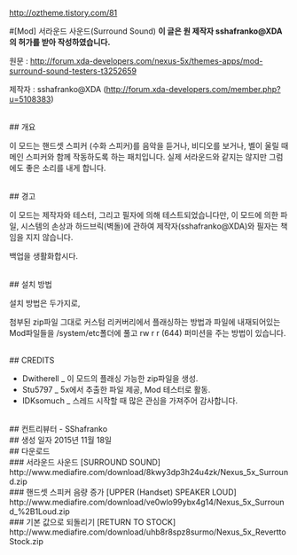 http://oztheme.tistory.com/81

#[Mod] 서라운드 사운드(Surround Sound)
**이 글은 원 제작자 sshafranko@XDA의 허가를 받아 작성하였습니다.**

원문 : http://forum.xda-developers.com/nexus-5x/themes-apps/mod-surround-sound-testers-t3252659

제작자 : sshafranko@XDA (http://forum.xda-developers.com/member.php?u=5108383)

<br>
## 개요

이 모드는 핸드셋 스피커 (수화 스피커)를 음악을 듣거나, 비디오를 보거나, 벨이 울릴 때 메인 스피커와 함께 작동하도록 하는 패치입니다. 실제 서라운드와 같지는 않지만 그럼에도 좋은 소리를 내게 합니다.

<br>
## 경고

이 모드는 제작자와 테스터, 그리고 필자에 의해 테스트되었습니다만, 이 모드에 의한 파일, 시스템의 손상과 하드브릭(벽돌)에 관하여 제작자(sshafranko@XDA)와 필자는 책임을 지지 않습니다.

백업을 생활화합시다.

<br>
## 설치 방법

설치 방법은 두가지로,

첨부된 zip파일 그대로 커스텀 리커버리에서 플래싱하는 방법과
파일에 내재되어있는 Mod파일들을 /system/etc폴더에 풀고 rw r r (644) 퍼미션을 주는 방법이 있습니다.

<br>
## CREDITS

- Dwitherell _ 이 모드의 플래싱 가능한 zip파일을 생성.
- Stu5797 _ 5x에서 추출한 파일 제공, Mod 테스터로 활동.
- IDKsomuch _ 스레드 시작할 때 많은 관심을 가져주어 감사합니다.

<br>
## 컨트리뷰터
- SShafranko

<br>
## 생성 일자
2015년 11월 18일

<br>
## 다운로드

<br>
### 서라운드 사운드 [SURROUND SOUND]
http://www.mediafire.com/download/8kwy3dp3h24u4zk/Nexus_5x_Surround.zip
<br>
### 핸드셋 스피커 음량 증가 [UPPER (Handset) SPEAKER LOUD]
http://www.mediafire.com/download/ve0wlo99ybx4g14/Nexus_5x_Surround_%2B1Loud.zip
<br>
### 기본 값으로 되돌리기 [RETURN TO STOCK]
http://www.mediafire.com/download/uhb8r8spz8surmo/Nexus_5x_ReverttoStock.zip
